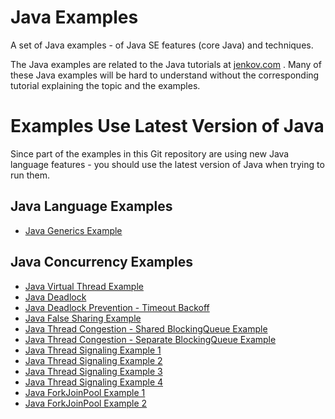 # Java Examples
A set of Java examples - of Java SE features (core Java) and techniques. 

The Java examples are related to the Java tutorials at <a href="https://jenkov.com">jenkov.com</a> .
Many of these Java examples will be hard to understand without the corresponding tutorial explaining the topic and
the examples.

# Examples Use Latest Version of Java
Since part of the examples in this Git repository are using new Java language features - you should use the 
latest version of Java when trying to run them.

## Java Language Examples
 - [Java Generics Example](https://github.com/jjenkov/java-examples/blob/main/src/main/java/com/jenkov/java/concurrency/virtualthreads/VirtualThreadExample.java)

## Java Concurrency Examples

 - [Java Virtual Thread Example](https://github.com/jjenkov/java-examples/blob/main/src/main/java/com/jenkov/java/concurrency/virtualthreads/VirtualThreadExample.java)
 - [Java Deadlock](https://github.com/jjenkov/java-examples/blob/main/src/main/java/com/jenkov/java/concurrency/deadlock/DeadlockExample.java) 
 - [Java Deadlock Prevention - Timeout Backoff](https://github.com/jjenkov/java-examples/blob/main/src/main/java/com/jenkov/java/concurrency/deadlock/prevention/DeadlockTimeoutExample.java)
 - [Java False Sharing Example](https://github.com/jjenkov/java-examples/blob/main/src/main/java/com/jenkov/java/concurrency/falsesharing/FalseSharingExample.java)
 - [Java Thread Congestion - Shared BlockingQueue Example](https://github.com/jjenkov/java-examples/blob/main/src/main/java/com/jenkov/java/concurrency/threadcongestion/ThreadCongestionExample.java)
 - [Java Thread Congestion - Separate BlockingQueue Example](https://github.com/jjenkov/java-examples/blob/main/src/main/java/com/jenkov/java/concurrency/threadcongestion/ThreadCongestionExample2.java)
 - [Java Thread Signaling Example 1](https://github.com/jjenkov/java-examples/blob/main/src/main/java/com/jenkov/java/concurrency/threadsignaling/ThreadSignalingExample.java)
 - [Java Thread Signaling Example 2](https://github.com/jjenkov/java-examples/blob/main/src/main/java/com/jenkov/java/concurrency/threadsignaling/ThreadSignalingExample2.java)
 - [Java Thread Signaling Example 3](https://github.com/jjenkov/java-examples/blob/main/src/main/java/com/jenkov/java/concurrency/threadsignaling/ThreadSignalingExample3.java)
 - [Java Thread Signaling Example 4](https://github.com/jjenkov/java-examples/blob/main/src/main/java/com/jenkov/java/concurrency/threadsignaling/ThreadSignalingExample4.java)
 - [Java ForkJoinPool Example 1](https://github.com/jjenkov/java-examples/blob/main/src/main/java/com/jenkov/java/concurrency/forkjoinpool/JavaForkJoinPoolExample.java)
 - [Java ForkJoinPool Example 2](https://github.com/jjenkov/java-examples/blob/main/src/main/java/com/jenkov/java/concurrency/forkjoinpool/JavaForkJoinPoolExample2.java)


